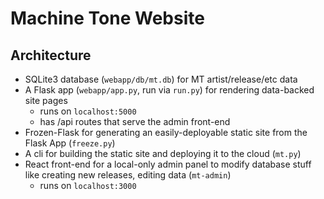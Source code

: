 # Machine Tone Website

## Architecture

- SQLite3 database (`webapp/db/mt.db`) for MT artist/release/etc data
- A Flask app (`webapp/app.py`, run via `run.py`) for rendering data-backed site pages
    - runs on `localhost:5000`
    - has /api routes that serve the admin front-end
- Frozen-Flask for generating an easily-deployable static site from the Flask App (`freeze.py`)
- A cli for building the static site and deploying it to the cloud (`mt.py`)
- React front-end for a local-only admin panel to modify database stuff like creating new releases, editing data (`mt-admin`)
    - runs on `localhost:3000`
